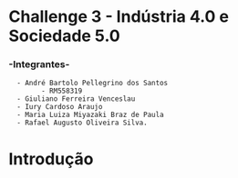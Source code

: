 # Challenge 3 - Indústria 4.0 e Sociedade 5.0 

### -Integrantes-
      - André Bartolo Pellegrino dos Santos
            - RM558319
      - Giuliano Ferreira Venceslau
      - Iury Cardoso Araujo
      - Maria Luiza Miyazaki Braz de Paula
      - Rafael Augusto Oliveira Silva.

# Introdução

